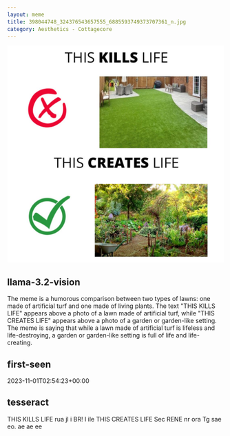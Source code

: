 ```yaml
---
layout: meme
title: 398044748_324376543657555_6885593749373707361_n.jpg
category: Aesthetics - Cottagecore
---
```


<div markdown="0"><a href="398044748_324376543657555_6885593749373707361_n.jpg"><img class="photo" src="398044748_324376543657555_6885593749373707361_n.jpg" /></a>

<h2>llama-3.2-vision</h2>
<p title="Llama-3.2-11B is a really good model that probably gets the visual details right but doesn't understand literary or media references, and often fails to accurately represent the physical arrangement of objects and the implied relationships between the objects.">The meme is a humorous comparison between two types of lawns: one made of artificial turf and one made of living plants. The text &quot;THIS KILLS LIFE&quot; appears above a photo of a lawn made of artificial turf, while &quot;THIS CREATES LIFE&quot; appears above a photo of a garden or garden-like setting. The meme is saying that while a lawn made of artificial turf is lifeless and life-destroying, a garden or garden-like setting is full of life and life-creating.</p>

<h2>first-seen</h2>
<p title="Because Git doesn't preserve file modification times, this metadata file contains the file's modification time when it was added to the library.">2023-11-01T02:54:23+00:00</p>

<h2>tesseract</h2>
<p title="Tesseract is often terrible and just gives a lot of nonsense characters, but it used to be the state of the art, and usually it is better at correctly representing text than llama-3.2-vision-11b.">THIS KILLS LIFE rua jl i BR! I ile THIS CREATES LIFE Sec RENE nr ora Tg sae eo. ae ae ee</p>

</div>

